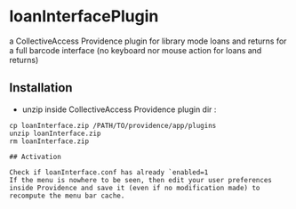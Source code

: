 # loanInterfacePlugin
a CollectiveAccess Providence plugin for library mode loans and returns for a full barcode interface (no keyboard nor mouse action for loans and returns)

## Installation
- unzip inside CollectiveAccess Providence plugin dir :
```
cp loanInterface.zip /PATH/TO/providence/app/plugins
unzip loanInterface.zip
rm loanInterface.zip

## Activation

Check if loanInterface.conf has already `enabled=1
If the menu is nowhere to be seen, then edit your user preferences inside Providence and save it (even if no modification made) to recompute the menu bar cache.
